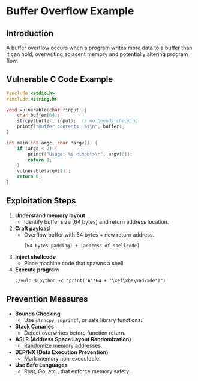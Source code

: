# Buffer Overflow Example

## Introduction
A buffer overflow occurs when a program writes more data to a buffer than it can hold, overwriting adjacent memory and potentially altering program flow.

## Vulnerable C Code Example
```c
#include <stdio.h>
#include <string.h>

void vulnerable(char *input) {
    char buffer[64];
    strcpy(buffer, input);  // no bounds checking
    printf("Buffer contents: %s\n", buffer);
}

int main(int argc, char *argv[]) {
    if (argc < 2) {
        printf("Usage: %s <input>\n", argv[0]);
        return 1;
    }
    vulnerable(argv[1]);
    return 0;
}
```

## Exploitation Steps
1. **Understand memory layout**  
   - Identify buffer size (64 bytes) and return address location.
2. **Craft payload**  
   - Overflow buffer with 64 bytes + new return address.
     ```
     [64 bytes padding] + [address of shellcode]
     ```
3. **Inject shellcode**  
   - Place machine code that spawns a shell.
4. **Execute program**  
   ```
   ./vuln $(python -c "print('A'*64 + '\xef\xbe\xad\xde')")
   ```

## Prevention Measures
- **Bounds Checking**  
  - Use `strncpy`, `snprintf`, or safe library functions.
- **Stack Canaries**  
  - Detect overwrites before function return.
- **ASLR (Address Space Layout Randomization)**  
  - Randomize memory addresses.
- **DEP/NX (Data Execution Prevention)**  
  - Mark memory non-executable.
- **Use Safe Languages**  
  - Rust, Go, etc., that enforce memory safety.